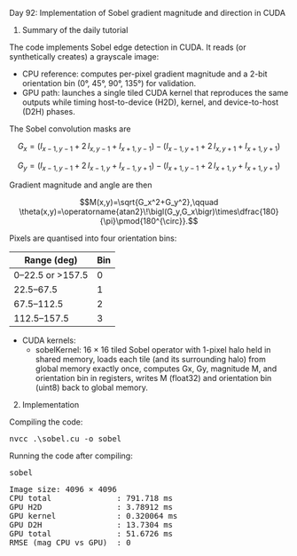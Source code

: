 Day 92: Implementation of Sobel gradient magnitude and direction in CUDA

1) Summary of the daily tutorial

The code implements Sobel edge detection in CUDA. It reads (or synthetically creates) a grayscale image:
- CPU reference: computes per-pixel gradient magnitude and a 2-bit orientation bin (0°, 45°, 90°, 135°) for validation.
- GPU path: launches a single tiled CUDA kernel that reproduces the same outputs while timing host-to-device (H2D), kernel, and device-to-host (D2H) phases.

The Sobel convolution masks are

```math
G_x = \bigl(I_{x-1,y-1} + 2\,I_{x,y-1} + I_{x+1,y-1}\bigr)
      \;-\;
      \bigl(I_{x-1,y+1} + 2\,I_{x,y+1} + I_{x+1,y+1}\bigr)
```

```math
G_y = \bigl(I_{x-1,y-1} + 2\,I_{x-1,y} + I_{x-1,y+1}\bigr)
      \;-\;
      \bigl(I_{x+1,y-1} + 2\,I_{x+1,y} + I_{x+1,y+1}\bigr)
```

Gradient magnitude and angle are then

```math
M(x,y)=\sqrt{G_x^2+G_y^2},\qquad
\theta(x,y)=\operatorname{atan2}\!\bigl(G_y,G_x\bigr)\times\dfrac{180}{\pi}\pmod{180^{\circ}}.
```

Pixels are quantised into four orientation bins:

| Range (deg)      | Bin |
| ---------------- | --- |
| 0–22.5 or >157.5 | 0   |
| 22.5–67.5        | 1   |
| 67.5–112.5       | 2   |
| 112.5–157.5      | 3   |

- CUDA kernels:
    - sobelKernel: 16 × 16 tiled Sobel operator with 1-pixel halo held in shared memory, loads each tile (and its surrounding halo) from global memory exactly once, computes Gx, Gy, magnitude M, and orientation bin in registers, writes M (float32) and orientation bin (uint8) back to global memory.

2) Implementation

Compiling the code:

<pre>nvcc .\sobel.cu -o sobel</pre>

Running the code after compiling:

<pre>sobel</pre>

<pre>Image size: 4096 × 4096 
CPU total              : 791.718 ms
GPU H2D                : 3.78912 ms
GPU kernel             : 0.320064 ms
GPU D2H                : 13.7304 ms
GPU total              : 51.6726 ms
RMSE (mag CPU vs GPU)  : 0</pre>